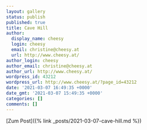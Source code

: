 ```yaml
---
layout: gallery
status: publish
published: true
title: Cave Hill
author:
  display_name: cheesy
  login: cheesy
  email: christine@cheesy.at
  url: http://www.cheesy.at/
author_login: cheesy
author_email: christine@cheesy.at
author_url: http://www.cheesy.at/
wordpress_id: 43212
wordpress_url: http://www.cheesy.at/?page_id=43212
date: '2021-03-07 16:49:35 +0000'
date_gmt: '2021-03-07 15:49:35 +0000'
categories: []
comments: []
---
```

<!-- wp:core-embed/wordpress {"url":"http://www.cheesy.at/2021/03/cave-hill/","type":"rich","providerNameSlug":"cheesy-at","className":""} -->
[Zum Post]({% link _posts/2021-03-07-cave-hill.md %})
<!-- /wp:core-embed/wordpress -->
<!-- wp:paragraph --><!-- /wp:paragraph -->
